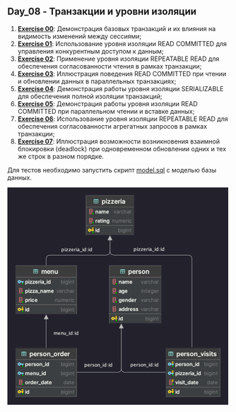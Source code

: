 ## Day_08 - Транзакции и уровни изоляции

1. [**Exercise 00**](src/ex00/day08_ex00.sql): Демонстрация базовых транзакций и их влияния на видимость изменений между сессиями;
2. [**Exercise 01**](src/ex01/day08_ex01.sql): Использование уровня изоляции READ COMMITTED для управления конкурентным доступом к данным;
3. [**Exercise 02**](src/ex02/day08_ex02.sql): Применение уровня изоляции REPEATABLE READ для обеспечения согласованности чтения в рамках транзакции;
4. [**Exercise 03**](src/ex03/day08_ex03.sql): Иллюстрация поведения READ COMMITTED при чтении и обновлении данных в параллельных транзакциях;
5. [**Exercise 04**](src/ex04/day08_ex04.sql): Демонстрация работы уровня изоляции SERIALIZABLE для обеспечения полной изоляции транзакций;
6. [**Exercise 05**](src/ex05/day08_ex05.sql): Демонстрация работы уровня изоляции READ COMMITTED при параллельном чтении и вставке данных;
7. [**Exercise 06**](src/ex06/day08_ex06.sql): Использование уровня изоляции REPEATABLE READ для обеспечения согласованности агрегатных запросов в рамках транзакции;
8. [**Exercise 07**](src/ex07/day08_ex07.sql): Иллюстрация возможности возникновения взаимной блокировки (deadlock) при одновременном обновлении одних и тех же строк в разном порядке.

Для тестов необходимо запустить скрипт [model.sql](src/model.sql) с моделью базы данных.

<img src="src/diagram.png" width="500">